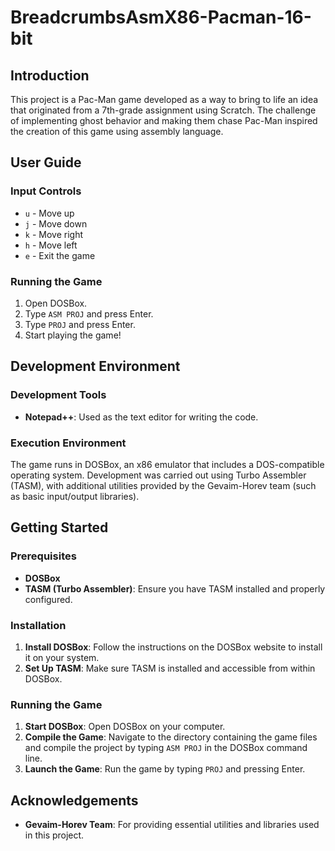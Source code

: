 # BreadcrumbsAsmX86-Pacman-16-bit

## Introduction
This project is a Pac-Man game developed as a way to bring to life an idea that originated from a 7th-grade assignment using Scratch. The challenge of implementing ghost behavior and making them chase Pac-Man inspired the creation of this game using assembly language.

## User Guide

### Input Controls
- `u` - Move up
- `j` - Move down
- `k` - Move right
- `h` - Move left
- `e` - Exit the game

### Running the Game
1. Open DOSBox.
2. Type `ASM PROJ` and press Enter.
3. Type `PROJ` and press Enter.
4. Start playing the game!

## Development Environment

### Development Tools
- **Notepad++**: Used as the text editor for writing the code.

### Execution Environment
The game runs in DOSBox, an x86 emulator that includes a DOS-compatible operating system. Development was carried out using Turbo Assembler (TASM), with additional utilities provided by the Gevaim-Horev team (such as basic input/output libraries).

## Getting Started

### Prerequisites
- **DOSBox**
- **TASM (Turbo Assembler)**: Ensure you have TASM installed and properly configured.

### Installation
1. **Install DOSBox**: Follow the instructions on the DOSBox website to install it on your system.
2. **Set Up TASM**: Make sure TASM is installed and accessible from within DOSBox.

### Running the Game
1. **Start DOSBox**: Open DOSBox on your computer.
2. **Compile the Game**: Navigate to the directory containing the game files and compile the project by typing `ASM PROJ` in the DOSBox command line.
3. **Launch the Game**: Run the game by typing `PROJ` and pressing Enter.

## Acknowledgements
- **Gevaim-Horev Team**: For providing essential utilities and libraries used in this project.

